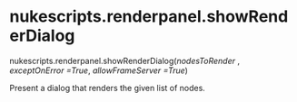 # nukescripts.renderpanel.showRenderDialog
nukescripts.renderpanel.showRenderDialog(_nodesToRender_ , _exceptOnError =True_, _allowFrameServer =True_)

Present a dialog that renders the given list of nodes.